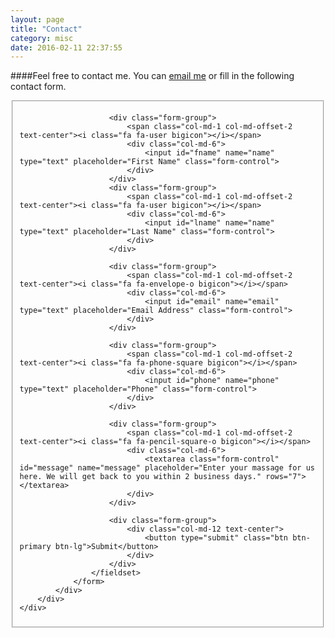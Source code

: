 ```yaml
---
layout: page
title: "Contact"
category: misc
date: 2016-02-11 22:37:55
---
```


####Feel free to contact me. You can [email me](mailto:zhiyazuo@gmail.com) or fill in the following contact form.

<div>
    <div class="row">
        <div class="col-md-8">
            <div class="well well-sm">
                <form class="form-horizontal" action="https://getsimpleform.com/messages?form_api_token=12275cee24b0279d0b0929f793ae8865" method="post">
                    <fieldset>

                        <div class="form-group">
                            <span class="col-md-1 col-md-offset-2 text-center"><i class="fa fa-user bigicon"></i></span>
                            <div class="col-md-6">
                                <input id="fname" name="name" type="text" placeholder="First Name" class="form-control">
                            </div>
                        </div>
                        <div class="form-group">
                            <span class="col-md-1 col-md-offset-2 text-center"><i class="fa fa-user bigicon"></i></span>
                            <div class="col-md-6">
                                <input id="lname" name="name" type="text" placeholder="Last Name" class="form-control">
                            </div>
                        </div>

                        <div class="form-group">
                            <span class="col-md-1 col-md-offset-2 text-center"><i class="fa fa-envelope-o bigicon"></i></span>
                            <div class="col-md-6">
                                <input id="email" name="email" type="text" placeholder="Email Address" class="form-control">
                            </div>
                        </div>

                        <div class="form-group">
                            <span class="col-md-1 col-md-offset-2 text-center"><i class="fa fa-phone-square bigicon"></i></span>
                            <div class="col-md-6">
                                <input id="phone" name="phone" type="text" placeholder="Phone" class="form-control">
                            </div>
                        </div>

                        <div class="form-group">
                            <span class="col-md-1 col-md-offset-2 text-center"><i class="fa fa-pencil-square-o bigicon"></i></span>
                            <div class="col-md-6">
                                <textarea class="form-control" id="message" name="message" placeholder="Enter your massage for us here. We will get back to you within 2 business days." rows="7"></textarea>
                            </div>
                        </div>

                        <div class="form-group">
                            <div class="col-md-12 text-center">
                                <button type="submit" class="btn btn-primary btn-lg">Submit</button>
                            </div>
                        </div>
                    </fieldset>
                </form>
            </div>
        </div>
    </div>
</div>
